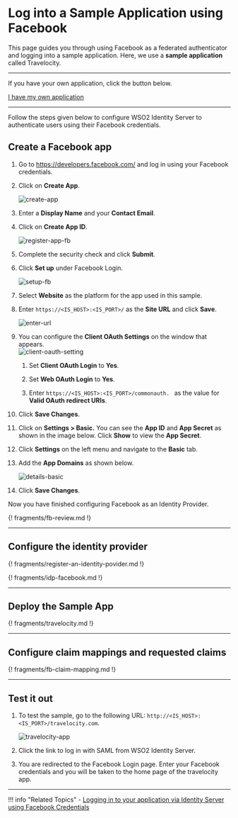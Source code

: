 # Log into a Sample Application using Facebook

This page guides you through using Facebook as a federated authenticator and logging into a sample application. Here, we use a **sample application** called Travelocity. 

----

If you have your own application, click the button below.

<a class="samplebtn_a" href="../../guides/identity-federation/facebook/"   rel="nofollow noopener">I have my own application</a>

----

Follow the steps given below to configure WSO2 Identity Server to authenticate users using their Facebook credentials.

## Create a Facebook app

1. Go to <https://developers.facebook.com/> and log in using your Facebook credentials.

2. Click on **Create App**.

	![create-app](/assets/img/samples/create-app.png)

3. Enter a **Display Name** and your **Contact Email**.

4.  Click on **Create App ID**.

	![register-app-fb](/assets/img/samples/register-app-fb.png)

5. Complete the security check and click **Submit**. 

6. Click **Set up** under Facebook Login.

	![setup-fb](/assets/img/samples/facebook-login.png)

7. Select **Website** as the platform for the app used in this sample.

8. Enter `https://<IS_HOST>:<IS_PORT>/` as the **Site URL** and click **Save**.

	![enter-url](/assets/img/samples/enter-url.png)

9.  You can configure the **Client OAuth Settings** on the window that
    appears.  
    ![client-oauth-setting](/assets/img/samples/client-oauth-settings.png)

    1.  Set **Client OAuth Login** to **Yes**.  
        
    2.  Set **Web OAuth Login** to **Yes**.  
        
    3.  Enter  ` https://<IS_HOST>:<IS_PORT>/commonauth.  ` as the value for **Valid OAuth redirect URIs**. 

10. Click **Save Changes**.

11. Click on **Settings > Basic.** You can see the **App ID** and **App
    Secret** as shown in the image below. Click **Show** to view the
    **App Secret**.

12. Click **Settings** on the left menu and navigate to the **Basic** tab. 

13. Add the **App Domains** as shown below. 

	![details-basic](/assets/img/samples/details-basic.png)

13. Click **Save Changes**.

Now you have finished configuring Facebook as an Identity Provider.

{! fragments/fb-review.md !}

---

## Configure the identity provider 
	
{! fragments/register-an-identity-povider.md !}

{! fragments/idp-facebook.md !}

---

## Deploy the Sample App

{! fragments/travelocity.md !}

---

## Configure claim mappings and requested claims

{! fragments/fb-claim-mapping.md !}

---

## Test it out

1. To test the sample, go to the following URL: `http://<IS_HOST>:<IS_PORT>/travelocity.com`.

	![travelocity-app](/assets/img/samples/travelocity-fb.png)

2. Click the link to log in with SAML from WSO2 Identity Server.

3. You are redirected to the Facebook Login page. Enter your Facebook credentials and you will be taken to the home page of the travelocity app.

---

!!! info "Related Topics"
	-   [Logging in to your application via Identity Server using Facebook Credentials](../../../guides/identity-federation/facebook)

